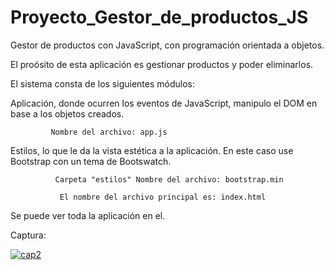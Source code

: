 # Proyecto_Gestor_de_productos_JS
Gestor de productos con JavaScript, con programación orientada a objetos.

El proósito de esta aplicación es gestionar productos y poder eliminarlos.

El sistema consta de los siguientes módulos:

Aplicación, donde ocurren los eventos de JavaScript, manipulo el DOM en base a los objetos creados.

             Nombre del archivo: app.js
    
Estilos, lo que le da la vista estética a la aplicación. En este caso use Bootstrap con un tema de Bootswatch.

              Carpeta "estilos" Nombre del archivo: bootstrap.min
      
               El nombre del archivo principal es: index.html

Se puede ver toda la aplicación en el.

Captura: 

<a href="https://ibb.co/Z6BxjDW"><img src="https://i.ibb.co/Fb5zrTg/cap2.png" alt="cap2" border="0"></a>
